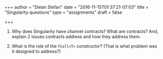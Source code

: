+++
author = "Deian Stefan"
date = "2016-11-15T01:37:21-07:03"
title = "Singularity questions"
type = "assignments"
draft = false

+++

1. Why does Singularity have channel contracts? What are contracts? And, explain 2 issues contracts address and how they address them.

2. What is the role of the `TCell<T>` constructor? (That is what problem was it designed to address?)
